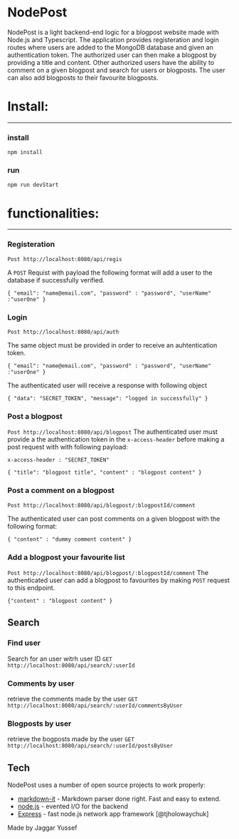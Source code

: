 # NodePost



NodePost is a light backend-end logic for a blogpost website made with Node.js and Typescript. The application provides registeration and login routes where users are added to the MongoDB database and given an authentication token. The authorized user can then make a blogpost by providing a title and content. Other authorized users have the ability to comment on a given blogpost and search for users or blogposts. The user can also add blogposts to their favourite blogposts. 

# __Install:__
***
### install
`npm install`

### run
`npm run devStart`



# __functionalities:__
***

### Registeration
`Post http://localhost:8080/api/regis`

A `POST` Requist with payload the following format will add a user to the database if successfully verified.

`{
    "email": "name@email.com",
	"password" : "password",
	"userName" :"userOne"
}`

### Login
`Post http://localhost:8080/api/auth`

The same object must be provided in order to receive an auhtentication token.

`{
    "email": "name@email.com",
	"password" : "password",
	"userName" :"userOne"
}`

The authenticated user will receive a response with following object

`{
	"data": "SECRET_TOKEN",
	"message": "logged in successfully"
}
`


### Post a blogpost
`Post http://localhost:8080/api/blogpost`
The authenticated user must provide a the authentication token in the `x-access-header` before making a post request with with following payload:

`x-access-header : "SECRET_TOKEN" `


`
{
	"title": "blogpost title",
	"content" : "blogpost content"
}
`

### Post a comment on a blogpost


`Post http://localhost:8080/api/blogpost/:blogpostId/comment`

The authenticated user can post comments on a given blogpost with the following format: 

`
{
	"content" : "dummy comment content"
}
`


### Add a blogpost your favourite list

`Post http://localhost:8080/api/blogpost/:blogpostId/comment`
The authenticated user can add a blogpost to favourites by making `POST` request to this endpoint.

`{"content" : "blogpost content" }`

## __Search__

### Find user
Search for an user witrh user ID
`GET http://localhost:8080/api/search/:userId`

### Comments by user
retrieve the comments made by the user
`GET http://localhost:8080/api/search/:userId/commentsByUser`

### Blogposts by user
retrieve the bogposts made by the user
`GET http://localhost:8080/api/search/:userId/postsByUser`







## Tech

NodePost uses a number of open source projects to work properly:


- [markdown-it] - Markdown parser done right. Fast and easy to extend.
- [node.js] - evented I/O for the backend
- [Express] - fast node.js network app framework [@tjholowaychuk]


Made by  Jaggar Yussef 




   [markdown-it]: <https://github.com/markdown-it/markdown-it>
   [node.js]: <http://nodejs.org>
   [express]: <http://expressjs.com>

